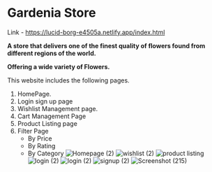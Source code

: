 # Gardenia Store                            
 Link - https://lucid-borg-e4505a.netlify.app/index.html

**A store that delivers one of the finest quality of flowers found from different regions of the world.**

  **Offering a wide variety of Flowers.**

This website includes the following pages.

1. HomePage.
2. Login sign up page
3. Wishlist Management page.
4. Cart Management Page
5. Product Listing page
6. Filter Page
     - By Price
     - By Rating 
     - By Category
![Homepage (2)](https://user-images.githubusercontent.com/67049170/155066899-d3557562-7b23-45ff-b5b2-95918a06b7a1.png)
![wishlist (2)](https://user-images.githubusercontent.com/67049170/155066908-77a03c3f-0f27-478e-bf2b-484079f157ad.png)
![product listing](https://user-images.githubusercontent.com/67049170/155066914-92e5e305-d449-4bae-a014-77867e76fc4e.png)
![login (2)](https://user-images.githubusercontent.com/67049170/155066922-e14ea976-29b0-4141-ad99-8ffc35d9da4f.png)
![login (2)](https://user-images.githubusercontent.com/67049170/155066930-b76dd9c7-a33e-4461-9faf-cb9d7c30539a.png)
![signup (2)](https://user-images.githubusercontent.com/67049170/155066936-c700ec6e-80a0-45bc-88ee-444717901948.png)
![Screenshot (215)](https://user-images.githubusercontent.com/67049170/155066946-71e5ed3b-0c5a-441f-aed2-962d0d4f544c.png)
